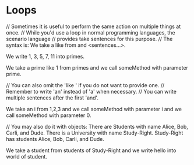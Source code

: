 # Loops

// Sometimes it is useful to perform the same action on multiple things at once.
// While you'd use a loop in normal programming languages, the scenario language
// provides take sentences for this purpose.
// The syntax is: We take a <name> like <example> from <list> and <sentences...>.

We write 1, 3, 5, 7, 11 into primes.

We take a prime like 1 from primes and we call someMethod with parameter prime.

// You can also omit the 'like <example>' if you do not want to provide one.
// Remember to write 'an' instead of 'a' when necessary.
// You can write multiple sentences after the first 'and'.

We take an i from 1,2,3 and we call someMethod with parameter i and we call someMethod with parameter 0.

// You may also do it with objects:
There are Students with name Alice, Bob, Carli, and Dude.
There is a University with name Study-Right.
Study-Right has students Alice, Bob, Carli, and Dude.

We take a student from students of Study-Right and we write hello into world of student.
